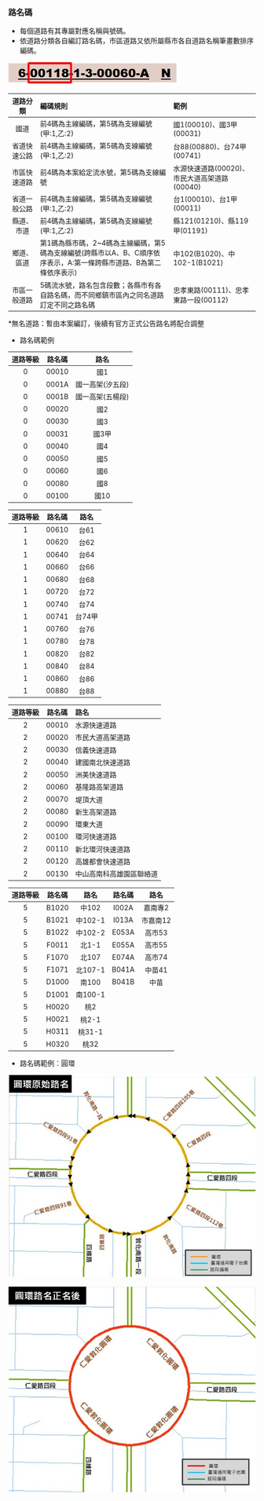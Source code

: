 ### 路名碼
  - 每個道路有其專屬對應名稱與號碼。
  - 依道路分類各自編訂路名碼，市區道路又依所屬縣市各自道路名稱筆畫數排序編碼。
  
  ![Alt text](005.jpg)

道路分類         |   編碼規則  |  範例
:--------------:|:------------|:-----
國道    | 前4碼為主線編碼，第5碼為支線編號(甲:1,乙:2) | 國1(00010)、國3甲(00031) 
省道快速公路  | 前4碼為主線編碼，第5碼為支線編號(甲:1,乙:2) | 台88(00880)、台74甲(00741) 
市區快速道路  | 前4碼為本案給定流水號，第5碼為支線編號 | 水源快速道路(00020)、市民大道高架道路(00040) 
省道一般公路  | 前4碼為主線編碼，第5碼為支線編號(甲:1,乙:2) | 台1(00010)、台1甲(00011) 
縣道、市道    | 前4碼為主線編碼，第5碼為支線編號(甲:1,乙:2) | 縣121(01210)、縣119甲(01191) 
鄉道、區道    | 第1碼為縣市碼，2~4碼為主線編碼，第5碼為支線編號(跨縣市以A、B、C順序依序表示，A:第一條跨縣市道路、B為第二條依序表示) | 中102(B1020)、中102-1(B1021) 
市區一般道路  | 5碼流水號，路名包含段數；各縣市有各自路名碼，而不同鄉鎮市區內之同名道路訂定不同之路名碼 | 忠孝東路(00111)、忠孝東路一段(00112) 

\*無名道路：暫由本案編訂，後續有官方正式公告路名將配合調整

  - 路名碼範例
  
道路等級 | 路名碼  |  路名
:------:|:--------:|:-----:
0       |  00010  |  國1
0       |  0001A  |  國一高架(汐五段)
0       |  0001B  |  國一高架(五楊段)
0       |  00020  |  國2
0       |  00030  |  國3
0       |  00031  |  國3甲
0       |  00040  |  國4
0       |  00050  |  國5
0       |  00060  |  國6
0       |  00080  |  國8
0       |  00100  |  國10

道路等級 | 路名碼  |  路名
:------:|:-------:|:-----:
1       |  00610  |  台61
1       |  00620  |  台62
1       |  00640  |  台64
1       |  00660  |  台66
1       |  00680  |  台68
1       |  00720  |  台72
1       |  00740  |  台74
1       |  00741  |  台74甲
1       |  00760  |  台76
1       |  00780  |  台78
1       |  00820  |  台82
1       |  00840  |  台84
1       |  00860  |  台86
1       |  00880  |  台88

道路等級 | 路名碼  |  路名
:------:|:-------:|:-----
2       |  00010  |  水源快速道路
2       |  00020  |  市民大道高架道路
2       |  00030  |  信義快速道路
2       |  00040  |  建國南北快速道路
2       |  00050  |  洲美快速道路
2       |  00060  |  基隆路高架道路
2       |  00070  |  堤頂大道
2       |  00080  |  新生高架道路
2       |  00090  |  環東大道
2       |  00100  |  環河快速道路
2       |  00110  |  新北環河快速道路
2       |  00120  |  高雄都會快速道路
2       |  00130  |  中山高南科高雄園區聯絡道

道路等級 | 路名碼  |  路名    | 路名碼   |  路名
:------:|:-------:|:-------: |:-------:|:-----:
5       |  B1020  |  中102   |  I002A  |  嘉南專2
5       |  B1021  |  中102-1 |  I013A  |  市嘉南12
5       |  B1022  |  中102-2 |  E053A  |  高市53
5       |  F0011  |  北1-1   |  E055A  |  高市55
5       |  F1070  |  北107   |  E074A  |  高市74
5       |  F1071  |  北107-1 |  B041A  |  中苗41
5       |  D1000  |  南100   |  B041B  |  中苗
5       |  D1001  |  南100-1 |  
5       |  H0020  |  桃2     |  
5       |  H0021  |  桃2-1   |  
5       |  H0311  |  桃31-1  |  
5       |  H0320  |  桃32    | 
  
  - 路名碼範例：圓環
  
  ![Alt text](006.jpg) 
  
  ![Alt text](007.jpg)
  
  
